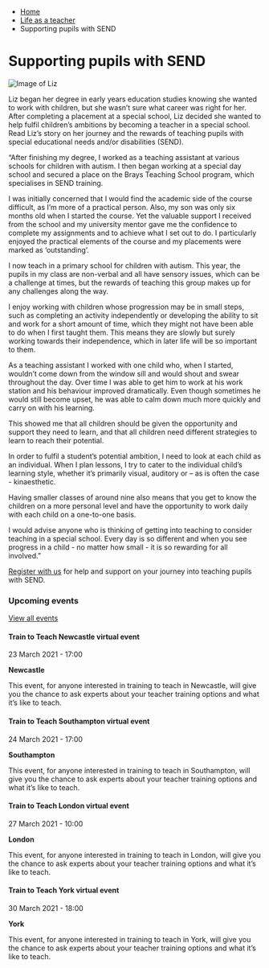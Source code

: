 *   [Home](/)
*   [Life as a teacher](/life-as-a-teacher)
*   Supporting pupils with SEND

Supporting pupils with SEND
===========================

<img alt="Image of Liz" src="https://getintoteaching.education.gov.uk/sites/default/files/case\_study/Liz%20pic.png"></img>

Liz began her degree in early years education studies knowing she wanted to work with children, but she wasn’t sure what career was right for her. After completing a placement at a special school, Liz decided she wanted to help fulfil children’s ambitions by becoming a teacher in a special school. Read Liz’s story on her journey and the rewards of teaching pupils with special educational needs and/or disabilities (SEND).

“After finishing my degree, I worked as a teaching assistant at various schools for children with autism. I then began working at a special day school and secured a place on the Brays Teaching School program, which specialises in SEND training.

I was initially concerned that I would find the academic side of the course difficult, as I’m more of a practical person. Also, my son was only six months old when I started the course. Yet the valuable support I received from the school and my university mentor gave me the confidence to complete my assignments and to achieve what I set out to do. I particularly enjoyed the practical elements of the course and my placements were marked as ‘outstanding’.

I now teach in a primary school for children with autism. This year, the pupils in my class are non-verbal and all have sensory issues, which can be a challenge at times, but the rewards of teaching this group makes up for any challenges along the way.

I enjoy working with children whose progression may be in small steps, such as completing an activity independently or developing the ability to sit and work for a short amount of time, which they might not have been able to do when I first taught them. This means they are slowly but surely working towards their independence, which in later life will be so important to them.

As a teaching assistant I worked with one child who, when I started, wouldn’t come down from the window sill and would shout and swear throughout the day. Over time I was able to get him to work at his work station and his behaviour improved dramatically. Even though sometimes he would still become upset, he was able to calm down much more quickly and carry on with his learning.

This showed me that all children should be given the opportunity and support they need to learn, and that all children need different strategies to learn to reach their potential.  

In order to fulfil a student’s potential ambition, I need to look at each child as an individual. When I plan lessons, I try to cater to the individual child’s learning style, whether it’s primarily visual, auditory or – as is often the case - kinaesthetic.

Having smaller classes of around nine also means that you get to know the children on a more personal level and have the opportunity to work daily with each child on a one-to-one basis.

I would advise anyone who is thinking of getting into teaching to consider teaching in a special school. Every day is so different and when you see progress in a child - no matter how small - it is so rewarding for all involved.”

[Register with us](https://getintoteaching.education.gov.uk/user/register) for help and support on your journey into teaching pupils with SEND.

### Upcoming events

[View all events](/teaching-events)

[](/teaching-events/train-to-teach-events/train-to-teach-newcastle-virtual-event-230321)

#### Train to Teach Newcastle virtual event

23 March 2021 - 17:00

**Newcastle**

This event, for anyone interested in training to teach in Newcastle, will give you the chance to ask experts about your teacher training options and what it’s like to teach.

[](/teaching-events/train-to-teach-events/train-to-teach-southampton-virtual-event-240321)

#### Train to Teach Southampton virtual event

24 March 2021 - 17:00

**Southampton**

This event, for anyone interested in training to teach in Southampton, will give you the chance to ask experts about your teacher training options and what it’s like to teach.

[](/teaching-events/train-to-teach-events/train-to-teach-london-virtual-event-270321)

#### Train to Teach London virtual event

27 March 2021 - 10:00

**London**

This event, for anyone interested in training to teach in London, will give you the chance to ask experts about your teacher training options and what it’s like to teach.

[](/teaching-events/train-to-teach-events/train-to-teach-york-virtual-event-300321)

#### Train to Teach York virtual event

30 March 2021 - 18:00

**York**

This event, for anyone interested in training to teach in York, will give you the chance to ask experts about your teacher training options and what it’s like to teach.
